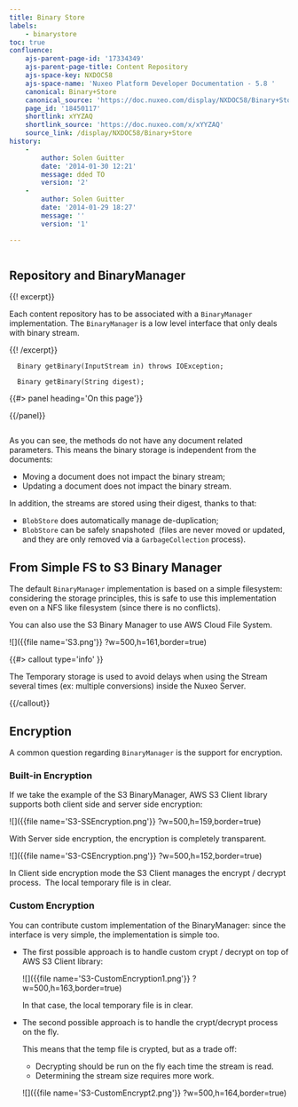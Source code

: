 ```yaml
---
title: Binary Store
labels:
    - binarystore
toc: true
confluence:
    ajs-parent-page-id: '17334349'
    ajs-parent-page-title: Content Repository
    ajs-space-key: NXDOC58
    ajs-space-name: 'Nuxeo Platform Developer Documentation - 5.8 '
    canonical: Binary+Store
    canonical_source: 'https://doc.nuxeo.com/display/NXDOC58/Binary+Store'
    page_id: '18450117'
    shortlink: xYYZAQ
    shortlink_source: 'https://doc.nuxeo.com/x/xYYZAQ'
    source_link: /display/NXDOC58/Binary+Store
history:
    - 
        author: Solen Guitter
        date: '2014-01-30 12:21'
        message: dded TO
        version: '2'
    - 
        author: Solen Guitter
        date: '2014-01-29 18:27'
        message: ''
        version: '1'

---
```

<div class="row"><div class="column medium-8">

## Repository and BinaryManager

{{! excerpt}}

Each content repository has to be associated with a `BinaryManager` implementation. The `BinaryManager`&nbsp;is a low level interface that only deals with binary stream.

{{! /excerpt}}

```
  Binary getBinary(InputStream in) throws IOException;

  Binary getBinary(String digest);
```

</div><div class="column medium-4">{{#> panel heading='On this page'}}

{{/panel}}</div></div>

As you can see, the methods do not have any document related parameters. This means the binary storage is independent from the documents:

*   Moving a document does not impact the binary stream;
*   Updating a document does not impact the binary stream.

In addition, the streams are stored using their digest, thanks to that:

*   `BlobStore` does automatically manage de-duplication;
*   `BlobStore` can be safely snapshoted&nbsp; (files are never moved or updated, and they are only removed via a `GarbageCollection` process).

## From Simple FS to S3 Binary Manager&nbsp;

The default `BinaryManager` implementation is based on a simple filesystem: considering the storage principles, this is safe to use this implementation even on a NFS like filesystem (since there is no conflicts).

You can also use the S3 Binary Manager to use AWS Cloud File System.

![]({{file name='S3.png'}} ?w=500,h=161,border=true)

{{#> callout type='info' }}

The Temporary storage is used to avoid delays when using the Stream several times (ex: multiple conversions) inside the Nuxeo Server.

{{/callout}}

## Encryption

A common question regarding `BinaryManager` is the support for encryption.

### Built-in Encryption

If we take the example of the S3 BinaryManager, AWS S3 Client library supports both client side and server side encryption:&nbsp;

![]({{file name='S3-SSEncryption.png'}} ?w=500,h=159,border=true)

With Server side encryption, the encryption is completely transparent.

![]({{file name='S3-CSEncryption.png'}} ?w=500,h=152,border=true)

In Client side encryption mode the S3 Client manages the encrypt / decrypt process.&nbsp; The local temporary file is in clear.

### Custom Encryption

You can contribute custom implementation of the BinaryManager: since the interface is very simple, the implementation is simple too.

*   The first possible approach is to handle custom crypt / decrypt on top of AWS S3 Client library:

    ![]({{file name='S3-CustomEncryption1.png'}} ?w=500,h=163,border=true)

    In that case, the local temporary file is in clear.

*   The second possible approach is to handle the crypt/decrypt process on the fly.

    This means that the temp file is crypted, but as a trade off:

    *   Decrypting should be run on the fly each time the stream is read.
    *   Determining the stream size requires more work.&nbsp;

    ![]({{file name='S3-CustomEncrypt2.png'}} ?w=500,h=164,border=true)

&nbsp;